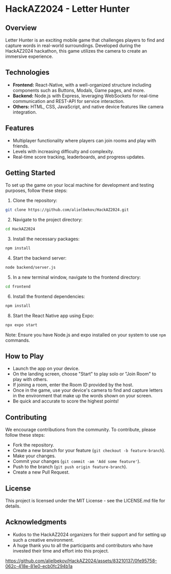 # HackAZ2024 - Letter Hunter
## Overview
Letter Hunter is an exciting mobile game that challenges players to find and capture words in real-world surroundings. Developed during the HackAZ2024 hackathon, this game utilizes the camera to create an immersive experience.

## Technologies
- **Frontend:** React-Native, with a well-organized structure including components such as Buttons, Modals, Game pages, and more.
- **Backend:** Node.js with Express, leveraging WebSockets for real-time communication and REST-API for service interaction.
- **Others:** HTML, CSS, JavaScript, and native device features like camera integration.

## Features
- Multiplayer functionality where players can join rooms and play with friends.
- Levels with increasing difficulty and complexity.
- Real-time score tracking, leaderboards, and progress updates.

## Getting Started
To set up the game on your local machine for development and testing purposes, follow these steps:

1. Clone the repository:
```bash
git clone https://github.com/alielbekov/HackAZ2024.git
```
2. Navigate to the project directory:
```bash
cd HackAZ2024
```
3. Install the necessary packages:
```bash
npm install
```
4. Start the backend server:
```bash
node backend/server.js
```
5. In a new terminal window, navigate to the frontend directory:
```bash
cd frontend
```
6. Install the frontend dependencies:
```bash
npm install
```
8. Start the React Native app using Expo:
```bash
npx expo start
```

Note: Ensure you have Node.js and expo installed on your system to use `npm` commands.

## How to Play
- Launch the app on your device.
- On the landing screen, choose "Start" to play solo or "Join Room" to play with others.
- If joining a room, enter the Room ID provided by the host.
- Once in the game, use your device's camera to find and capture letters in the environment that make up the words shown on your screen.
- Be quick and accurate to score the highest points!

## Contributing
We encourage contributions from the community. To contribute, please follow these steps:

- Fork the repository.
- Create a new branch for your feature (`git checkout -b feature-branch`).
- Make your changes.
- Commit your changes (`git commit -am 'Add some feature'`).
- Push to the branch (`git push origin feature-branch`).
- Create a new Pull Request.

## License
This project is licensed under the MIT License - see the LICENSE.md file for details.

## Acknowledgments
- Kudos to the HackAZ2024 organizers for their support and for setting up such a creative environment.
- A huge thank you to all the participants and contributors who have invested their time and effort into this project.

https://github.com/alielbekov/HackAZ2024/assets/83210137/0fe95758-062c-418e-81e0-ecb0fc294b1a
